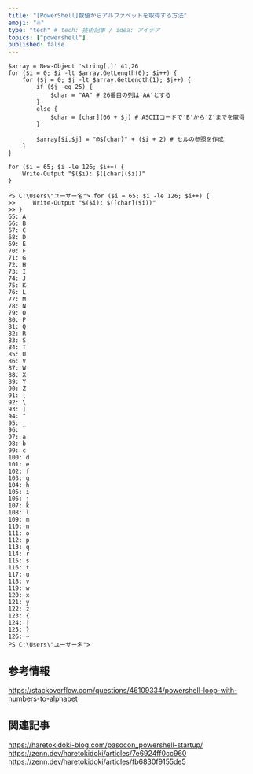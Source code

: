 ```yaml
---
title: "[PowerShell]数値からアルファベットを取得する方法"
emoji: "🔥"
type: "tech" # tech: 技術記事 / idea: アイデア
topics: ["powershell"]
published: false
---
```


```powershell:
$array = New-Object 'string[,]' 41,26
for ($i = 0; $i -lt $array.GetLength(0); $i++) {
    for ($j = 0; $j -lt $array.GetLength(1); $j++) {
        if ($j -eq 25) {
            $char = "AA" # 26番目の列は'AA'とする
        }
        else {
            $char = [char](66 + $j) # ASCIIコードで'B'から'Z'までを取得
        }

        $array[$i,$j] = "@${char}" + ($i + 2) # セルの参照を作成
    }
}
```

```powershell:
for ($i = 65; $i -le 126; $i++) {
    Write-Output "$($i): $([char]($i))"
} 
```

```powershell:
PS C:\Users\"ユーザー名"> for ($i = 65; $i -le 126; $i++) {
>>     Write-Output "$($i): $([char]($i))"
>> }
65: A
66: B
67: C
68: D
69: E
70: F
71: G
72: H
73: I
74: J
75: K
76: L
77: M
78: N
79: O
80: P
81: Q
82: R
83: S
84: T
85: U
86: V
87: W
88: X
89: Y
90: Z
91: [
92: \
93: ]
94: ^
95: _
96: `
97: a
98: b
99: c
100: d
101: e
102: f
103: g
104: h
105: i
106: j
107: k
108: l
109: m
110: n
111: o
112: p
113: q
114: r
115: s
116: t
117: u
118: v
119: w
120: x
121: y
122: z
123: {
124: |
125: }
126: ~
PS C:\Users\"ユーザー名">
```

## 参考情報

https://stackoverflow.com/questions/46109334/powershell-loop-with-numbers-to-alphabet

## 関連記事

https://haretokidoki-blog.com/pasocon_powershell-startup/
https://zenn.dev/haretokidoki/articles/7e6924ff0cc960
https://zenn.dev/haretokidoki/articles/fb6830f9155de5
